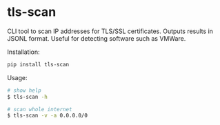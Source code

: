 # tls-scan

CLI tool to scan IP addresses for TLS/SSL certificates. Outputs results in JSONL format. Useful for detecting software such as VMWare.

Installation:

```bash
pip install tls-scan
```

Usage:

```bash
# show help
$ tls-scan -h

# scan whole internet
$ tls-scan -v -a 0.0.0.0/0
```
